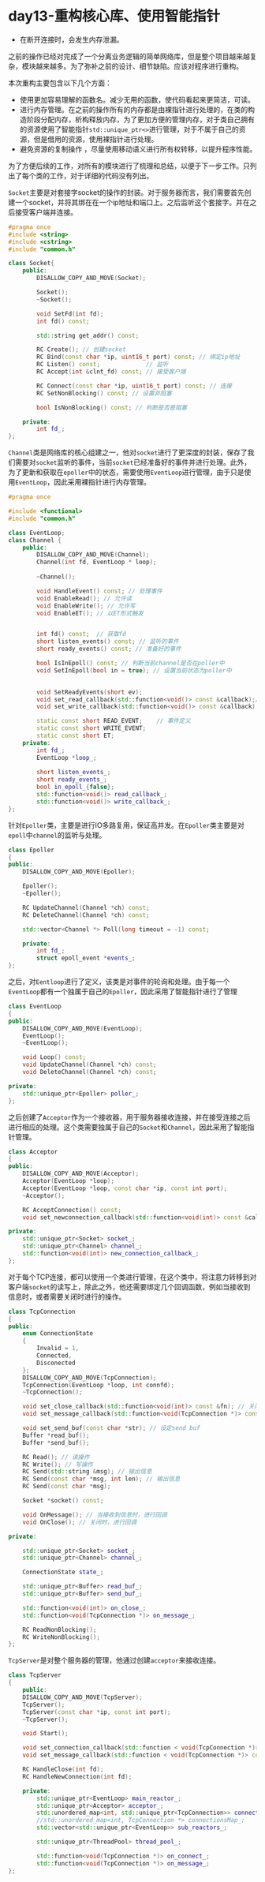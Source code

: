 # day13-重构核心库、使用智能指针

* 在断开连接时，会发生内存泄漏。

之前的操作已经对完成了一个分离业务逻辑的简单网络库，但是整个项目越来越复杂，模块越来越多。为了弥补之前的设计、细节缺陷。应该对程序进行重构。

本次重构主要包含以下几个方面：

* 使用更加容易理解的函数名。减少无用的函数，使代码看起来更简洁，可读。
* 进行内存管理。在之前的操作所有的内存都是由裸指针进行处理的，在类的构造阶段分配内存，析构释放内存，为了更加方便的管理内存，对于类自己拥有的资源使用了智能指针`std::unique_ptr<>`进行管理，对于不属于自己的资源，但是借用的资源，使用裸指针进行处理。
* 避免资源的复制操作 ，尽量使用移动语义进行所有权转移，以提升程序性能。

为了方便后续的工作，对所有的模块进行了梳理和总结，以便于下一步工作。只列出了每个类的工作，对于详细的代码没有列出。

`Socket`主要是对套接字socket的操作的封装。对于服务器而言，我们需要首先创建一个socket，并将其绑在在一个ip地址和端口上。之后监听这个套接字。并在之后接受客户端并连接。

```c++
#pragma once
#include <string>
#include <cstring>
#include "common.h"

class Socket{
    public:
        DISALLOW_COPY_AND_MOVE(Socket);

        Socket();
        ~Socket();

        void SetFd(int fd);
        int fd() const;

        std::string get_addr() const;

        RC Create(); // 创建socket
        RC Bind(const char *ip, uint16_t port) const; // 绑定ip地址
        RC Listen() const;             // 监听
        RC Accept(int &clnt_fd) const; // 接受客户端

        RC Connect(const char *ip, uint16_t port) const; // 连接
        RC SetNonBlocking() const; // 设置非阻塞

        bool IsNonBlocking() const; // 判断是否是阻塞

    private:
        int fd_;
};
```

`Channel`类是网络库的核心组建之一，他对`socket`进行了更深度的封装，保存了我们需要对`socket`监听的事件，当前`socket`已经准备好的事件并进行处理。此外，为了更新和获取在`epoller`中的状态，需要使用`EventLoop`进行管理，由于只是使用`EventLoop`，因此采用裸指针进行内存管理。

```c++
#pragma once

#include <functional>
#include "common.h"

class EventLoop;
class Channel {
    public:
        DISALLOW_COPY_AND_MOVE(Channel);
        Channel(int fd, EventLoop * loop);
        
        ~Channel();

        void HandleEvent() const; // 处理事件
        void EnableRead(); // 允许读
        void EnableWrite(); // 允许写
        void EnableET(); // 以ET形式触发


        int fd() const;  // 获取fd
        short listen_events() const; // 监听的事件
        short ready_events() const; // 准备好的事件

        bool IsInEpoll() const; // 判断当前channel是否在poller中
        void SetInEpoll(bool in = true); // 设置当前状态为poller中
        

        void SetReadyEvents(short ev);
        void set_read_callback(std::function<void()> const &callback);// 设置回调函数
        void set_write_callback(std::function<void()> const &callback);

        static const short READ_EVENT;    // 事件定义
        static const short WRITE_EVENT;  
        static const short ET;           
    private:
        int fd_;
        EventLoop *loop_;
        
        short listen_events_;
        short ready_events_;
        bool in_epoll_{false};
        std::function<void()> read_callback_;
        std::function<void()> write_callback_;
};
```

针对`Epoller`类，主要是进行IO多路复用，保证高并发。在`Epoller`类主要是对`epoll`中`channel`的监听与处理。

```C++
class Epoller
{
public:
    DISALLOW_COPY_AND_MOVE(Epoller);

    Epoller();
    ~Epoller();

    RC UpdateChannel(Channel *ch) const;
    RC DeleteChannel(Channel *ch) const;

    std::vector<Channel *> Poll(long timeout = -1) const;

    private:
        int fd_;
        struct epoll_event *events_;
};
```

之后，对`Eentloop`进行了定义，该类是对事件的轮询和处理。由于每一个`EventLoop`都有一个独属于自己的`Epoller`，因此采用了智能指针进行了管理

```c++
class EventLoop
{
public:
    DISALLOW_COPY_AND_MOVE(EventLoop);
    EventLoop();
    ~EventLoop();

    void Loop() const;
    void UpdateChannel(Channel *ch) const;
    void DeleteChannel(Channel *ch) const;

private:
    std::unique_ptr<Epoller> poller_;
};
```

之后创建了`Acceptor`作为一个接收器，用于服务器接收连接，并在接受连接之后进行相应的处理。这个类需要独属于自己的`Socket`和`Channel`，因此采用了智能指针管理。

```c++
class Acceptor
{
public:
    DISALLOW_COPY_AND_MOVE(Acceptor);
    Acceptor(EventLoop *loop);
    Acceptor(EventLoop *loop, const char *ip, const int port);
    ~Acceptor();

    RC AcceptConnection() const;
    void set_newconnection_callback(std::function<void(int)> const &callback);

private:
    std::unique_ptr<Socket> socket_;
    std::unique_ptr<Channel> channel_;
    std::function<void(int)> new_connection_callback_;
};
```

对于每个TCP连接，都可以使用一个类进行管理，在这个类中，将注意力转移到对客户端`socket`的读写上，除此之外，他还需要绑定几个回调函数，例如当接收到信息时，或者需要关闭时进行的操作。

```c++
class TcpConnection
{
public:
    enum ConnectionState
    {
        Invalid = 1,
        Connected,
        Disconected
    };
    DISALLOW_COPY_AND_MOVE(TcpConnection);
    TcpConnection(EventLoop *loop, int connfd);
    ~TcpConnection();

    void set_close_callback(std::function<void(int)> const &fn); // 关闭时的回调函数
    void set_message_callback(std::function<void(TcpConnection *)> const &fn); // 接受到信息的回调函数

    void set_send_buf(const char *str); // 设定send buf
    Buffer *read_buf();
    Buffer *send_buf();

    RC Read(); // 读操作
    RC Write(); // 写操作
    RC Send(std::string &msg); // 输出信息
    RC Send(const char *msg, int len); // 输出信息
    RC Send(const char *msg);

    Socket *socket() const;

    void OnMessage(); // 当接收到信息时，进行回调
    void OnClose(); // 关闭时，进行回调

private:

    std::unique_ptr<Socket> socket_;
    std::unique_ptr<Channel> channel_;

    ConnectionState state_;

    std::unique_ptr<Buffer> read_buf_;
    std::unique_ptr<Buffer> send_buf_;

    std::function<void(int)> on_close_;
    std::function<void(TcpConnection *)> on_message_;

    RC ReadNonBlocking();
    RC WriteNonBlocking();
};
```

`TcpServer`是对整个服务器的管理，他通过创建`acceptor`来接收连接。

```c++
class TcpServer
{
    public:
    DISALLOW_COPY_AND_MOVE(TcpServer);
    TcpServer();
    TcpServer(const char *ip, const int port);
    ~TcpServer();

    void Start();

    void set_connection_callback(std::function < void(TcpConnection *)> const &fn);
    void set_message_callback(std::function < void(TcpConnection *)> const &fn);

    RC HandleClose(int fd);
    RC HandleNewConnection(int fd);

    private:
        std::unique_ptr<EventLoop> main_reactor_;
        std::unique_ptr<Acceptor> acceptor_;
        std::unordered_map<int, std::unique_ptr<TcpConnection>> connectionsMap_;
		//std::unordered_map<int, TcpConnection *> connectionsMap_;
        std::vector<std::unique_ptr<EventLoop>> sub_reactors_;

        std::unique_ptr<ThreadPool> thread_pool_;

        std::function<void(TcpConnection *)> on_connect_;
        std::function<void(TcpConnection *)> on_message_;
};
```

